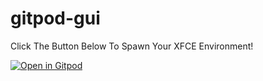 # gitpod-gui

Click The Button Below To Spawn Your XFCE Environment!

[![Open in Gitpod](https://gitpod.io/button/open-in-gitpod.svg)](https://gitpod.io/#https://github.com/AbzRaider/gitpod-gui)
